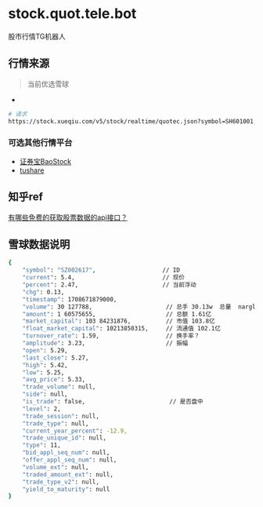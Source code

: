 # stock.quot.tele.bot
股市行情TG机器人

## 行情来源
> 当前优选雪球
- []()
```bash
# 请求
https://stock.xueqiu.com/v5/stock/realtime/quotec.json?symbol=SH601001,SZ002617
```

### 可选其他行情平台
- [证券宝BaoStock](http://baostock.com/baostock/index.php/%E9%A6%96%E9%A1%B5)
- [tushare](http://tushare.org/)

## 知乎ref
[有哪些免费的获取股票数据的api接口？](https://www.zhihu.com/question/429015656)

## 雪球数据说明
```bash
{
    "symbol": "SZ002617",                   // ID
    "current": 5.4,                         // 现价
    "percent": 2.47,                        // 当前浮动
    "chg": 0.13,                            
    "timestamp": 1708671879000,
    "volume": 30 127788,                     // 总手 30.13w  总量  narglc： 数量*100
    "amount": 1 60575655,                    // 总额 1.61亿  
    "market_capital": 103 84231876,          // 市值 103.8亿
    "float_market_capital": 10213850315,     // 流通值 102.1亿
    "turnover_rate": 1.59,                   // 换手率？
    "amplitude": 3.23,                       // 振幅
    "open": 5.29,
    "last_close": 5.27,
    "high": 5.42,
    "low": 5.25,
    "avg_price": 5.33,
    "trade_volume": null,
    "side": null,
    "is_trade": false,                        // 是否盘中
    "level": 2,
    "trade_session": null,
    "trade_type": null,
    "current_year_percent": -12.9,
    "trade_unique_id": null,
    "type": 11,
    "bid_appl_seq_num": null,
    "offer_appl_seq_num": null,
    "volume_ext": null,
    "traded_amount_ext": null,
    "trade_type_v2": null,
    "yield_to_maturity": null
}
```